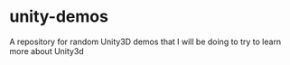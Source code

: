 # unity-demos
A repository for random Unity3D demos that I will be doing to try to learn more about Unity3d
